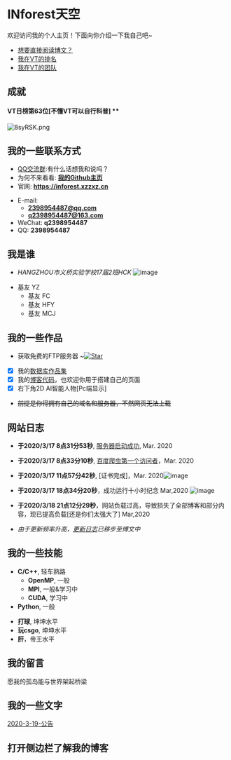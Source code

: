 # INforest天空

欢迎访问我的个人主页！下面向你介绍一下我自己吧~
- [想要直接阅读博文？](https://inforest.xzzxz.cn/tags)
- [我在VT的排名](https://vjudge.net/user#username=&nickname=&school=%20%20%20%20%20%20%20%20%20%20%20%20%20%20%20%20%20&statRange=0)
- [我在VT的团队](https://vjudge.net/group/hzyqsy)
<!-- slide vertical=true -->
## 成就 
#### VT日榜第63位[不懂VT可以自行科普] ** 
![8syRSK.png](https://s1.ax1x.com/2020/03/19/8syRSK.png)
<!-- slide -->

## 我的一些联系方式

- [QQ交流群](https://shang.qq.com/wpa/qunwpa?idkey=520f07f8adff1ae1396e300919de23fde1b8cbc1d86dda036d0dd952e524ee68):有什么话想我和说吗？
- 为何不来看看: **[我的Github主页](https://github.com/2398954487)**
- 官网: **<https://inforest.xzzxz.cn>**

<!-- slide vertical=true -->

- E-mail:
  - **[2398954487@qq.com](mailto:2398954487@qq.com)**
  - **[q2398954487@163.com](mailto:q2398954487@163.com)**
- WeChat: **q2398954487**
- QQ: **2398954487**

<!-- slide -->

## 我是谁

<!-- slide vertical=true -->

- *HANGZHOU市义桥实验学校17届2班HCK*
![image](http://m.qpic.cn/psc?/V14LwYwV3xHyUe/4r5V*ti6WXpFIFXipK.NEoEhA2rdziWJr*myQ3q5YguEDume7ggITVm.utPwIIn7sBjliex6Kl7YfM2OL.00uPm60Q5ACpfyH.*dUal*0sg!/b&bo=0AKuAtACrgIRGS4!&rf=viewer_4&t=5)

<!-- slide vertical=true -->
- 基友 YZ
  - 基友 FC
  - 基友 HFY
  - 基友 MCJ
<!-- slide -->

## 我的一些作品

<!-- slide vertical=true -->
- 获取免费的FTP服务器 ~[![Star](https://img.shields.io/github/stars/2398954487/2398954487.github.io.svg)](https://github.com/2398954487/2398954487.GitHub.io/blob/master/%E5%85%B1%E4%BA%ABFTP%E6%9C%8D%E5%8A%A1%E5%99%A8/FTP%E6%9C%8D%E5%8A%A1%E5%99%A8.txt)
- [x] 我的[数据库作品集](https://github.com/2398954487/2398954487.GitHub.io)
- [x] 我的[博客代码](https://github.com/wu-kan/wu-kan.github.io)，也欢迎你用于搭建自己的页面
- [x] 右下角2D AI智能人物[Pc端显示]
- ~~前提是你得拥有自己的域名和服务器，不然网页无法上载~~
<!-- slide -->

## 网站日志

<!-- slide vertical=true -->

- **于2020/3/17 8点31分53秒**, [服务器启动成功](https://inforest.xzzxz.cn/#/4/1/), Mar. 2020

<!-- slide vertical=true -->

- **于2020/3/17 8点33分10秒**, [百度爬虫第一个访问者](https://inforest.xzzxz.cn/#/4/1/)，Mar. 2020

<!-- slide vertical=true -->
- **于2020/3/17 11点57分42秒**, [证书完成]，Mar. 2020![image](http://m.qpic.cn/psc?/V14LwYwV33h6v1/4r5V*ti6WXpFIFXipK.NEieQhZi6YQuUfEuWFsNqng4tTNgpAjXqd.2TGhkvymfLFzTmmF2EIA2dibQ0c5M.UGMd.akELzRz39Wa15o0hvk!/b&bo=oAHYAaAB2AEDGTw!&rf=viewer_4&t=5)
<!-- slide vertical=true -->
- **于2020/3/17 18点34分20秒**，成功运行十小时纪念 Mar,2020 ![image](https://ss1.bdstatic.com/70cFuXSh_Q1YnxGkpoWK1HF6hhy/it/u=2362196916,3209296707&fm=26&gp=0.jpg)
<!-- slide vertical=true -->
- **于2020/3/18 21点12分29秒**，网站负载过高，导致损失了全部博客和部分内容，现已提高负载[还是你们太强大了] Mar,2020
<!-- slide vertical=true -->
- *由于更新频率升高，[更新日志](https://inforest.xzzxz.cn/_posts/2020-03-17-%E6%9B%B4%E6%96%B0%E6%97%A5%E5%BF%97/)已移步至博文中*

<!-- slide -->

## 我的一些技能

<!-- slide vertical=true -->

- **C/C++**, 轻车熟路
  - **OpenMP**, 一般
  - **MPI**, 一般&学习中
  - **CUDA**, 学习中
- **Python**, 一般

<!-- slide vertical=true -->

- **打球**, 坤坤水平
- **玩csgo**, 坤坤水平
- **肝**，帝王水平
<!-- slide -->

## 我的留言
愿我的孤岛能与世界架起桥梁


<!-- slide -->

## 我的一些文字
[2020-3-19-公告](https://inforest.xzzxz.cn/_posts/2020-03-19-%E9%80%9A%E7%9F%A5/)

<!-- slide vertical=true -->
## 打开侧边栏了解我的博客

